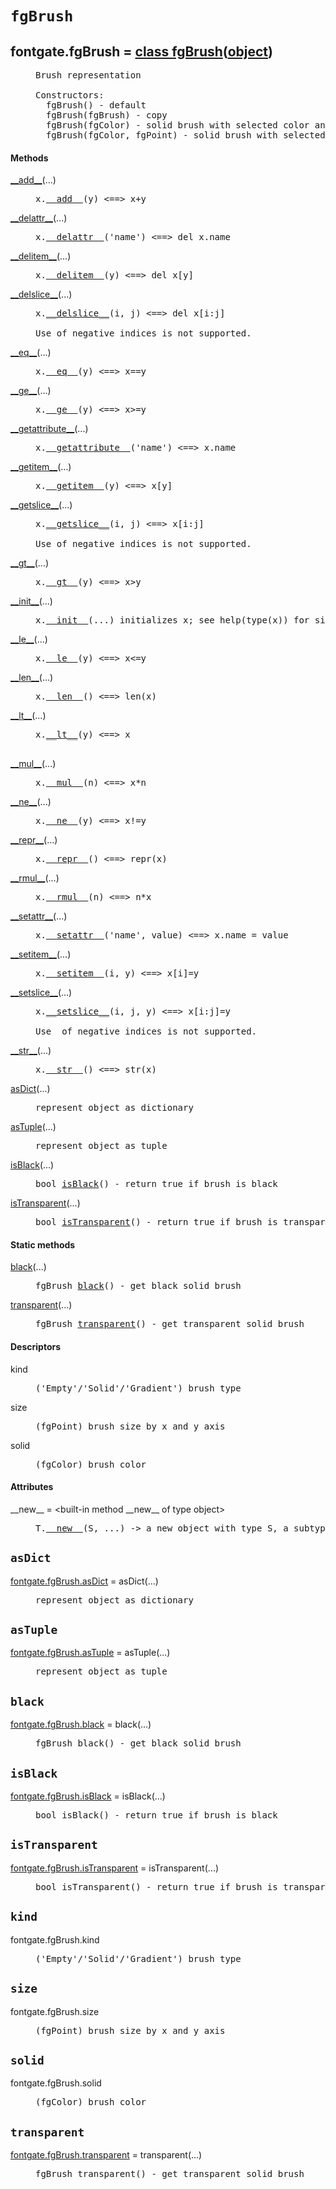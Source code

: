 

<a name="fontgate.fgBrush"></a>

# `fgBrush`


<dt class="class"><h2><span class="class-name">fontgate.fgBrush</span> = <a name="fontgate.fgBrush" href="#fontgate.fgBrush">class fgBrush</a>(<a href="./__builtin__.html#object">object</a>)</h2></dt><dd class="class"><dd>


<pre class="doc" markdown="0">Brush representation

Constructors:
  fgBrush() - default
  fgBrush(fgBrush) - copy
  fgBrush(fgColor) - solid brush with selected color and default size (1, 0)
  fgBrush(fgColor, fgPoint) - solid brush with selected color and size</pre>


</dd><h4 class="head-methods">Methods </h4><dl class="function"><dt><a name="fgBrush-__add__" href="#fgBrush-__add__"><span class="function-name">__add__</span></a><span class="argspec">(...)</span></dt><dd>

<pre class="doc" markdown="0">x.<a href="#fontgate.fgBrush-__add__">__add__</a>(y) <==> x+y</pre>

</dd></dl>
<dl class="function"><dt><a name="fgBrush-__delattr__" href="#fgBrush-__delattr__"><span class="function-name">__delattr__</span></a><span class="argspec">(...)</span></dt><dd>

<pre class="doc" markdown="0">x.<a href="#fontgate.fgBrush-__delattr__">__delattr__</a>('name') <==> del x.name</pre>

</dd></dl>
<dl class="function"><dt><a name="fgBrush-__delitem__" href="#fgBrush-__delitem__"><span class="function-name">__delitem__</span></a><span class="argspec">(...)</span></dt><dd>

<pre class="doc" markdown="0">x.<a href="#fontgate.fgBrush-__delitem__">__delitem__</a>(y) <==> del x[y]</pre>

</dd></dl>
<dl class="function"><dt><a name="fgBrush-__delslice__" href="#fgBrush-__delslice__"><span class="function-name">__delslice__</span></a><span class="argspec">(...)</span></dt><dd>

<pre class="doc" markdown="0">x.<a href="#fontgate.fgBrush-__delslice__">__delslice__</a>(i, j) <==> del x[i:j]

Use of negative indices is not supported.</pre>

</dd></dl>
<dl class="function"><dt><a name="fgBrush-__eq__" href="#fgBrush-__eq__"><span class="function-name">__eq__</span></a><span class="argspec">(...)</span></dt><dd>

<pre class="doc" markdown="0">x.<a href="#fontgate.fgBrush-__eq__">__eq__</a>(y) <==> x==y</pre>

</dd></dl>
<dl class="function"><dt><a name="fgBrush-__ge__" href="#fgBrush-__ge__"><span class="function-name">__ge__</span></a><span class="argspec">(...)</span></dt><dd>

<pre class="doc" markdown="0">x.<a href="#fontgate.fgBrush-__ge__">__ge__</a>(y) <==> x>=y</pre>

</dd></dl>
<dl class="function"><dt><a name="fgBrush-__getattribute__" href="#fgBrush-__getattribute__"><span class="function-name">__getattribute__</span></a><span class="argspec">(...)</span></dt><dd>

<pre class="doc" markdown="0">x.<a href="#fontgate.fgBrush-__getattribute__">__getattribute__</a>('name') <==> x.name</pre>

</dd></dl>
<dl class="function"><dt><a name="fgBrush-__getitem__" href="#fgBrush-__getitem__"><span class="function-name">__getitem__</span></a><span class="argspec">(...)</span></dt><dd>

<pre class="doc" markdown="0">x.<a href="#fontgate.fgBrush-__getitem__">__getitem__</a>(y) <==> x[y]</pre>

</dd></dl>
<dl class="function"><dt><a name="fgBrush-__getslice__" href="#fgBrush-__getslice__"><span class="function-name">__getslice__</span></a><span class="argspec">(...)</span></dt><dd>

<pre class="doc" markdown="0">x.<a href="#fontgate.fgBrush-__getslice__">__getslice__</a>(i, j) <==> x[i:j]

Use of negative indices is not supported.</pre>

</dd></dl>
<dl class="function"><dt><a name="fgBrush-__gt__" href="#fgBrush-__gt__"><span class="function-name">__gt__</span></a><span class="argspec">(...)</span></dt><dd>

<pre class="doc" markdown="0">x.<a href="#fontgate.fgBrush-__gt__">__gt__</a>(y) <==> x>y</pre>

</dd></dl>
<dl class="function"><dt><a name="fgBrush-__init__" href="#fgBrush-__init__"><span class="function-name">__init__</span></a><span class="argspec">(...)</span></dt><dd>

<pre class="doc" markdown="0">x.<a href="#fontgate.fgBrush-__init__">__init__</a>(...) initializes x; see help(type(x)) for signature</pre>

</dd></dl>
<dl class="function"><dt><a name="fgBrush-__le__" href="#fgBrush-__le__"><span class="function-name">__le__</span></a><span class="argspec">(...)</span></dt><dd>

<pre class="doc" markdown="0">x.<a href="#fontgate.fgBrush-__le__">__le__</a>(y) <==> x<=y</pre>

</dd></dl>
<dl class="function"><dt><a name="fgBrush-__len__" href="#fgBrush-__len__"><span class="function-name">__len__</span></a><span class="argspec">(...)</span></dt><dd>

<pre class="doc" markdown="0">x.<a href="#fontgate.fgBrush-__len__">__len__</a>() <==> len(x)</pre>

</dd></dl>
<dl class="function"><dt><a name="fgBrush-__lt__" href="#fgBrush-__lt__"><span class="function-name">__lt__</span></a><span class="argspec">(...)</span></dt><dd>

<pre class="doc" markdown="0">x.<a href="#fontgate.fgBrush-__lt__">__lt__</a>(y) <==> x<y</pre>

</dd></dl>
<dl class="function"><dt><a name="fgBrush-__mul__" href="#fgBrush-__mul__"><span class="function-name">__mul__</span></a><span class="argspec">(...)</span></dt><dd>

<pre class="doc" markdown="0">x.<a href="#fontgate.fgBrush-__mul__">__mul__</a>(n) <==> x*n</pre>

</dd></dl>
<dl class="function"><dt><a name="fgBrush-__ne__" href="#fgBrush-__ne__"><span class="function-name">__ne__</span></a><span class="argspec">(...)</span></dt><dd>

<pre class="doc" markdown="0">x.<a href="#fontgate.fgBrush-__ne__">__ne__</a>(y) <==> x!=y</pre>

</dd></dl>
<dl class="function"><dt><a name="fgBrush-__repr__" href="#fgBrush-__repr__"><span class="function-name">__repr__</span></a><span class="argspec">(...)</span></dt><dd>

<pre class="doc" markdown="0">x.<a href="#fontgate.fgBrush-__repr__">__repr__</a>() <==> repr(x)</pre>

</dd></dl>
<dl class="function"><dt><a name="fgBrush-__rmul__" href="#fgBrush-__rmul__"><span class="function-name">__rmul__</span></a><span class="argspec">(...)</span></dt><dd>

<pre class="doc" markdown="0">x.<a href="#fontgate.fgBrush-__rmul__">__rmul__</a>(n) <==> n*x</pre>

</dd></dl>
<dl class="function"><dt><a name="fgBrush-__setattr__" href="#fgBrush-__setattr__"><span class="function-name">__setattr__</span></a><span class="argspec">(...)</span></dt><dd>

<pre class="doc" markdown="0">x.<a href="#fontgate.fgBrush-__setattr__">__setattr__</a>('name', value) <==> x.name = value</pre>

</dd></dl>
<dl class="function"><dt><a name="fgBrush-__setitem__" href="#fgBrush-__setitem__"><span class="function-name">__setitem__</span></a><span class="argspec">(...)</span></dt><dd>

<pre class="doc" markdown="0">x.<a href="#fontgate.fgBrush-__setitem__">__setitem__</a>(i, y) <==> x[i]=y</pre>

</dd></dl>
<dl class="function"><dt><a name="fgBrush-__setslice__" href="#fgBrush-__setslice__"><span class="function-name">__setslice__</span></a><span class="argspec">(...)</span></dt><dd>

<pre class="doc" markdown="0">x.<a href="#fontgate.fgBrush-__setslice__">__setslice__</a>(i, j, y) <==> x[i:j]=y

Use  of negative indices is not supported.</pre>

</dd></dl>
<dl class="function"><dt><a name="fgBrush-__str__" href="#fgBrush-__str__"><span class="function-name">__str__</span></a><span class="argspec">(...)</span></dt><dd>

<pre class="doc" markdown="0">x.<a href="#fontgate.fgBrush-__str__">__str__</a>() <==> str(x)</pre>

</dd></dl>
<dl class="function"><dt><a name="fgBrush-asDict" href="#fgBrush-asDict"><span class="function-name">asDict</span></a><span class="argspec">(...)</span></dt><dd>

<pre class="doc" markdown="0">represent object as dictionary</pre>

</dd></dl>
<dl class="function"><dt><a name="fgBrush-asTuple" href="#fgBrush-asTuple"><span class="function-name">asTuple</span></a><span class="argspec">(...)</span></dt><dd>

<pre class="doc" markdown="0">represent object as tuple</pre>

</dd></dl>
<dl class="function"><dt><a name="fgBrush-isBlack" href="#fgBrush-isBlack"><span class="function-name">isBlack</span></a><span class="argspec">(...)</span></dt><dd>

<pre class="doc" markdown="0">bool <a href="#fontgate.fgBrush-isBlack">isBlack</a>() - return true if brush is black</pre>

</dd></dl>
<dl class="function"><dt><a name="fgBrush-isTransparent" href="#fgBrush-isTransparent"><span class="function-name">isTransparent</span></a><span class="argspec">(...)</span></dt><dd>

<pre class="doc" markdown="0">bool <a href="#fontgate.fgBrush-isTransparent">isTransparent</a>() - return true if brush is transparent</pre>

</dd></dl>

  <h4 class="head-static-methods">Static methods </h4><dl class="function"><dt><a name="fgBrush-black" href="#fgBrush-black"><span class="function-name">black</span></a><span class="argspec">(...)</span></dt><dd>

<pre class="doc" markdown="0">fgBrush <a href="#fontgate.fgBrush-black">black</a>() - get black solid brush</pre>

</dd></dl>
<dl class="function"><dt><a name="fgBrush-transparent" href="#fgBrush-transparent"><span class="function-name">transparent</span></a><span class="argspec">(...)</span></dt><dd>

<pre class="doc" markdown="0">fgBrush <a href="#fontgate.fgBrush-transparent">transparent</a>() - get transparent solid brush</pre>

</dd></dl>

  <h4 class="head-desc">Descriptors </h4><dl class="descriptor"><dt>kind</dt>
<dd>

<pre class="doc" markdown="0">('Empty'/'Solid'/'Gradient') brush type</pre>

</dd>
</dl>
<dl class="descriptor"><dt>size</dt>
<dd>

<pre class="doc" markdown="0">(fgPoint) brush size by x and y axis</pre>

</dd>
</dl>
<dl class="descriptor"><dt>solid</dt>
<dd>

<pre class="doc" markdown="0">(fgColor) brush color</pre>

</dd>
</dl>

  <h4 class="head-attrs">Attributes </h4><dl><dt><span class="other-name">__new__</span> = &lt;built-in method __new__ of type object&gt;<dd>

<pre class="doc" markdown="0">T.<a href="#fontgate.fgBrush-__new__">__new__</a>(S, ...) -> a new object with type S, a subtype of T</pre>

</dd></dl>
</dd>


<a name="fontgate.fgBrush.asDict"></a>

## `asDict`


<dl class="function"><dt><a name="-fontgate.fgBrush.asDict" href="#-fontgate.fgBrush.asDict"><span class="function-name">fontgate.fgBrush.asDict</span></a> = asDict<span class="argspec">(...)</span></dt><dd>

<pre class="doc" markdown="0">represent object as dictionary</pre>

</dd></dl>



<a name="fontgate.fgBrush.asTuple"></a>

## `asTuple`


<dl class="function"><dt><a name="-fontgate.fgBrush.asTuple" href="#-fontgate.fgBrush.asTuple"><span class="function-name">fontgate.fgBrush.asTuple</span></a> = asTuple<span class="argspec">(...)</span></dt><dd>

<pre class="doc" markdown="0">represent object as tuple</pre>

</dd></dl>



<a name="fontgate.fgBrush.black"></a>

## `black`


<dl class="function"><dt><a name="-fontgate.fgBrush.black" href="#-fontgate.fgBrush.black"><span class="function-name">fontgate.fgBrush.black</span></a> = black<span class="argspec">(...)</span></dt><dd>

<pre class="doc" markdown="0">fgBrush black() - get black solid brush</pre>

</dd></dl>



<a name="fontgate.fgBrush.isBlack"></a>

## `isBlack`


<dl class="function"><dt><a name="-fontgate.fgBrush.isBlack" href="#-fontgate.fgBrush.isBlack"><span class="function-name">fontgate.fgBrush.isBlack</span></a> = isBlack<span class="argspec">(...)</span></dt><dd>

<pre class="doc" markdown="0">bool isBlack() - return true if brush is black</pre>

</dd></dl>



<a name="fontgate.fgBrush.isTransparent"></a>

## `isTransparent`


<dl class="function"><dt><a name="-fontgate.fgBrush.isTransparent" href="#-fontgate.fgBrush.isTransparent"><span class="function-name">fontgate.fgBrush.isTransparent</span></a> = isTransparent<span class="argspec">(...)</span></dt><dd>

<pre class="doc" markdown="0">bool isTransparent() - return true if brush is transparent</pre>

</dd></dl>



<a name="fontgate.fgBrush.kind"></a>

## `kind`


<dl class="descriptor"><dt>fontgate.fgBrush.kind</dt>
<dd>

<pre class="doc" markdown="0">('Empty'/'Solid'/'Gradient') brush type</pre>

</dd>
</dl>



<a name="fontgate.fgBrush.size"></a>

## `size`


<dl class="descriptor"><dt>fontgate.fgBrush.size</dt>
<dd>

<pre class="doc" markdown="0">(fgPoint) brush size by x and y axis</pre>

</dd>
</dl>



<a name="fontgate.fgBrush.solid"></a>

## `solid`


<dl class="descriptor"><dt>fontgate.fgBrush.solid</dt>
<dd>

<pre class="doc" markdown="0">(fgColor) brush color</pre>

</dd>
</dl>



<a name="fontgate.fgBrush.transparent"></a>

## `transparent`


<dl class="function"><dt><a name="-fontgate.fgBrush.transparent" href="#-fontgate.fgBrush.transparent"><span class="function-name">fontgate.fgBrush.transparent</span></a> = transparent<span class="argspec">(...)</span></dt><dd>

<pre class="doc" markdown="0">fgBrush transparent() - get transparent solid brush</pre>

</dd></dl>

